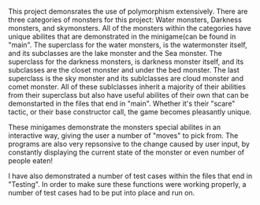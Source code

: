 This project demonsrates the use of polymorphism extensively. There are three categories of monsters for this project: Water monsters, Darkness monsters, and skymonsters. All of the monsters within the categories have unique abilites that are demonstrated in the minigame(can be found in "main". The superclass for the water monsters, is the watermonster itself, and its subclasses are the lake monster and the Sea monster. The superclass for the darkness monsters, is darkness monster itself, and its subclasses are the closet monster and under the bed monster. The last superclass is the sky monster and its sublclasses are cloud monster and comet monster. All of these sublclasses inherit a majority of their abilities from their superclass but also have useful abilites of their own that can be demonstarted in the files that end in "main". Whether it's their "scare" tactic, or their base constructor call, the game becomes pleasantly unique.  

These minigames demonstrate the monsters special abilites in an interactive way, giving the user a number of "moves" to pick from. The programs are also very repsonsive to the change caused by user input, by constantly displaying the current state of the monster or even number of people eaten! 

I have also demonstrated a number of test cases within the files that end in "Testing". In order to make sure these functions were working properly, a number of test cases had to be put into place and run on.
